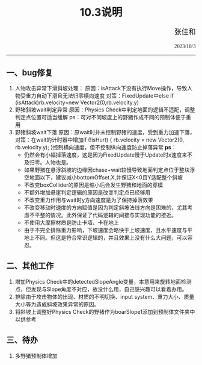 # <center>10.3说明
<p align='right' style="font-size:19px;font-family:华文行楷"> 张佳和</p>
<p align='right'style='font-family:chiller'> 2023/10/3 </p>

 ___ ____   
 <p>
<span style="letter-spacing:1px">

## 一、bug修复
1. 人物攻击异常下滑斜坡处理：
   原因：isAttack下没有执行Move操作，导致人物受重力自动下滑且无法归零横向速度
   对策：FixedUpdate中else if (isAttack)rb.velocity=new Vector2(0,rb.velocity.y)
2. 野猪斜坡wait判定异常
   原因：Physics Check中判定地面的逻辑不适配，调整判定点位置可适当缓解
   ps：可对不同坡度上的野猪作成不同的预制体便于重用
3. 野猪斜坡wait下落
   原因：原wait时并未控制野猪的速度，受到重力加速下落，
   对策：在wait的计时器中增加if (!isHurt) { rb.velocity = new Vector2(0, rb.velocity.y); }控制横向速度，但不控制纵向速度防止掉落异常
   **ps**：
   + 仍然会有小幅掉落速度，这是因为FixedUpdate慢于Update时x速度来不及归零。人物也是。
   + 如果野猪在悬浮斜坡的边缘因chase+wait较慢导致地面判定点位于整块浮空地面以下，建议减小bottomOffset.X,并保证X\<0且Y适配整个斜坡
   + 不改变boxCollider的原因是缩小后会发生野猪和地面的穿模
   + 不额外增加悬崖判定逻辑的原因是改变判定点已经够用
   + 不改变重力作用与wait时y方向速度是为了保持掉落效果
   + 不改变移动时速度的方向赋值是因为判定斜坡法线方向是困难的，尤其考虑不平整的情况。此外保证了代码逻辑的间接与实现功能的接近。
   + 不使用大摩擦材质是防止卡墙、卡在地上
   + 由于不完全排除重力影响，下坡速度会略快于上坡速度，且水平速度与平地上不同。但这是符合常识逻辑的，并且效果上没有什么大问题，可以容忍。

## 二、其他工作
1. 增加Physics Check中的detectedSlopeAngle变量，本意用来旋转地面检测点，但发现与Slope角度不对应，故没什么用，自己感兴趣可以看着办用。
2. 排除由于攻击物体的出现、材质的不明切换、input system、重力大小、质量大小等为造成斜坡效果异常的原因。
3. 将斜坡上调整好Physics Check的野猪作为boarSlope1添加到预制体文件夹中以供参考
## 三、待办
1. 多野猪预制体增加
</span>
</p>